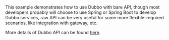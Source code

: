 This example demonstrates how to use Dubbo with bare API, though most developers propably will choose to use Spring or Spring Boot to develop Dubbo services, raw API can be very useful for some more flexible-required scenarios, like integration with gateway, etc.

More details of Dubbo API can be found [here](https://dubbo.apache.org/zh/docs3-v2/java-sdk/reference-manual/config/api/).
